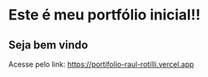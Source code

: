 <h1>Este é meu portfólio inicial!!</h1>
<h2>Seja bem vindo</h2>

Acesse pelo link: <a target="_blank">https://portifolio-raul-rotilli.vercel.app</a>
